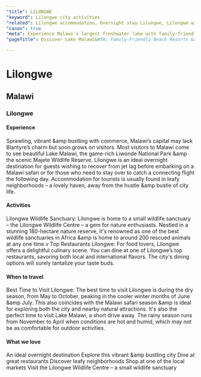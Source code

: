 ```yaml
---
"title": LILONGWE
"keyword": Lilongwe city activities
"related": Lilongwe accommodation, Overnight stay Lilongwe, Lilongwe wildlife sanctuary,\nTop restaurants Lilongwe, Lilongwe shopping, Best time to visit Lilongwe, Lilongwe nature reserve, Lilongwe tourist attractions, Lilongwe travel tips.
"canon": true
"meta": Experience Malawi's largest freshwater lake with family-friendly beach resorts, water sports, snorkelling, scuba diving, kayaking, and more. Plan your Lake Malawi adventure today.
"pageTitle": Discover Lake Malawi&#58; Family-Friendly Beach Resorts &amp;amp Adventure

---
```


# Lilongwe
## Malawi
### Lilongwe

#### Experience
Sprawling, vibrant &amp bustling with commerce, Malawi’s capital may lack Blantyre’s charm but soon grows on visitors.
Most visitors to Malawi come to see beautiful Lake Malawi, the game-rich Liwonde National Park &amp the scenic Majete Wildlife Reserve.
Lilongwe is an ideal overnight destination for guests wishing to recover from jet lag before embarking on a Malawi safari or for those who need to stay over to catch a connecting flight the following day.
Accommodation for tourists is usually found in leafy neighborhoods – a lovely haven, away from the hustle &amp bustle of city life.

#### Activities
Lilongwe Wildlife Sanctuary: Lilongwe is home to a small wildlife sanctuary – the Lilongwe Wildlife Centre – a gem for nature enthusiasts. Nestled in a stunning 180-hectare nature reserve, it's renowned as one of the best wildlife sanctuaries in Africa &amp is home to around 200 rescued animals at any one time.v
Top Restaurants Lilongwe: For food lovers, Lilongwe offers a delightful culinary scene. You can dine at one of Lilongwe’s top restaurants, savoring both local and international flavors. The city's dining options will surely tantalize your taste buds.

#### When to travel
Best Time to Visit Lilongwe: The best time to visit Lilongwe is during the dry season, from May to October, peaking in the cooler winter months of June &amp July. This also coincides with the Malawi safari season &amp is ideal for exploring both the city and nearby natural attractions. It's also the perfect time to visit Lake Malawi, a short drive away.
The rainy season runs from November to April when conditions are hot and humid, which may not be as comfortable for outdoor activities.


#### What we love
An ideal overnight destination
Explore this vibrant &amp bustling city
Dine at great restaurants
Discover leafy neighborhoods
Shop at one of the local markets
Visit the Lilongwe Wildlife Centre – a small wildlife sanctuary